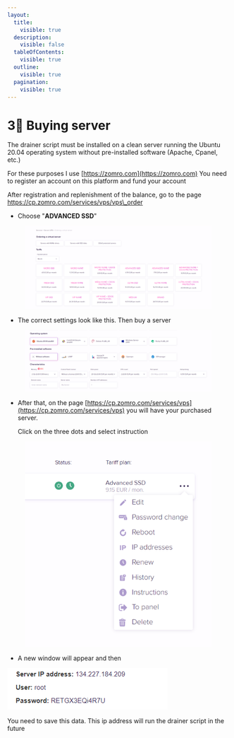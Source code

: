 ```yaml
---
layout:
  title:
    visible: true
  description:
    visible: false
  tableOfContents:
    visible: true
  outline:
    visible: true
  pagination:
    visible: true
---
```


# 3⃣ Buying server

The drainer script must be installed on a clean server running the Ubuntu 20.04 operating system without pre-installed software (Apache, Cpanel, etc.)

For these purposes I use [https://zomro.com](https://zomro.com) You need to register an account on this platform and fund your account

After registration and replenishment of the balance, go to the page https://cp.zomro.com/services/vps/vps\_order

* Choose "**ADVANCED SSD**"

<figure><img src="../../.gitbook/assets/image (15).png" alt=""><figcaption></figcaption></figure>

* The correct settings look like this. Then buy a server

<figure><img src="../../.gitbook/assets/image (16).png" alt=""><figcaption></figcaption></figure>

*   After that, on the page [https://cp.zomro.com/services/vps](https://cp.zomro.com/services/vps) you will have your purchased server.

    Click on the three dots and select instruction

<figure><img src="../../.gitbook/assets/image (17).png" alt=""><figcaption></figcaption></figure>

* A new window will appear and then

![](<../../.gitbook/assets/image (18).png>)

You need to save this data. This ip address will run the drainer script in the future
